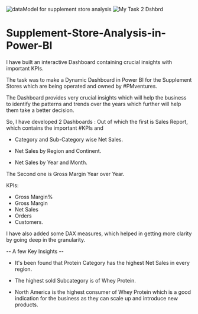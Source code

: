 ![dataModel for supplement store analysis](https://user-images.githubusercontent.com/96012606/202172862-3b76f7db-4246-43d2-a2ae-29a115899b37.png)
![My Task 2 Dshbrd](https://user-images.githubusercontent.com/96012606/202172902-19f810b8-6f5f-4fc3-b1e3-2b99633c8620.png)
# Supplement-Store-Analysis-in-Power-BI
I have built an interactive Dashboard containing crucial insights with important KPIs.

The task was to make a Dynamic Dashboard in Power BI for the Supplement Stores which are being operated and owned by #PMventures.

The Dashboard provides very crucial insights which will help the business to identify the patterns and trends over the years which further will help them take a better decision.

So, I have developed 2 Dashboards : Out of which the first is Sales Report, which contains the important #KPIs and

- Category and Sub-Category wise Net Sales.

- Net Sales by Region and Continent.

- Net Sales by Year and Month.

The Second one is Gross Margin Year over Year.

KPIs:
- Gross Margin%
- Gross Margin
- Net Sales
- Orders
- Customers.

I have also added some DAX measures, which helped in getting more clarity by going deep in the granularity.

-- A few Key Insights --

- It's been found that Protein Category has the highest Net Sales in every region.

- The highest sold Subcategory is of
Whey Protein.

- North America is the highest consumer of Whey Protein which is a good indication for the business as they can scale up and introduce new products.
